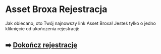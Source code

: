 # Asset Broxa Rejestracja

Jak obiecano, oto Twój najnowszy link Asset Broxa! Jesteś tylko o jedno kliknięcie od ukończenia rejestracji:

## ➡️ [Dokończ rejestrację](https://tinyurl.com/2epzu7vn)